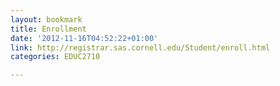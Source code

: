 ```yaml
---
layout: bookmark
title: Enrollment
date: '2012-11-16T04:52:22+01:00'
link: http://registrar.sas.cornell.edu/Student/enroll.html
categories: EDUC2710

---
```

